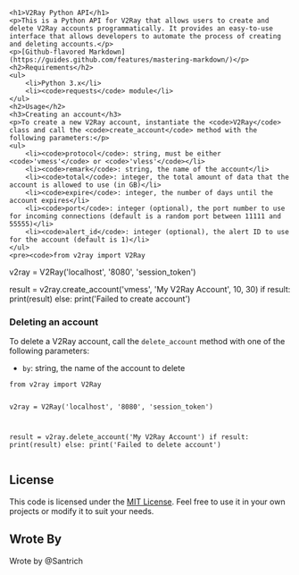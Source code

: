 <!DOCTYPE html>
    <h1>V2Ray Python API</h1>
    <p>This is a Python API for V2Ray that allows users to create and delete V2Ray accounts programmatically. It provides an easy-to-use interface that allows developers to automate the process of creating and deleting accounts.</p>
    <p>[Github-flavored Markdown](https://guides.github.com/features/mastering-markdown/)</p>
    <h2>Requirements</h2>
    <ul>
        <li>Python 3.x</li>
        <li><code>requests</code> module</li>
    </ul>
    <h2>Usage</h2>
    <h3>Creating an account</h3>
    <p>To create a new V2Ray account, instantiate the <code>V2Ray</code> class and call the <code>create_account</code> method with the following parameters:</p>
    <ul>
        <li><code>protocol</code>: string, must be either <code>'vmess'</code> or <code>'vless'</code></li>
        <li><code>remark</code>: string, the name of the account</li>
        <li><code>total</code>: integer, the total amount of data that the account is allowed to use (in GB)</li>
        <li><code>expire</code>: integer, the number of days until the account expires</li>
        <li><code>port</code>: integer (optional), the port number to use for incoming connections (default is a random port between 11111 and 55555)</li>
        <li><code>alert_id</code>: integer (optional), the alert ID to use for the account (default is 1)</li>
    </ul>
    <pre><code>from v2ray import V2Ray
v2ray = V2Ray('localhost', '8080', 'session_token')

result = v2ray.create_account('vmess', 'My V2Ray Account', 10, 30)
if result:
    print(result)
else:
    print('Failed to create account')</code></pre>
<h3>Deleting an account</h3>
<p>To delete a V2Ray account, call the <code>delete_account</code> method with one of the following parameters:</p>
<ul>
<li><code>by</code>: string, the name of the account to delete</li>
</ul>
<pre><code>from v2ray import V2Ray

v2ray = V2Ray('localhost', '8080', 'session_token')

result = v2ray.delete_account('My V2Ray Account')
if result:
    print(result)
else:
    print('Failed to delete account')</code></pre>
<h2>License</h2>
<p>This code is licensed under the <a href="https://opensource.org/licenses/MIT">MIT License</a>. Feel free to use it in your own projects or modify it to suit your needs.</p>

<h2>Wrote By</h2>
<p>Wrote by @Santrich</p>